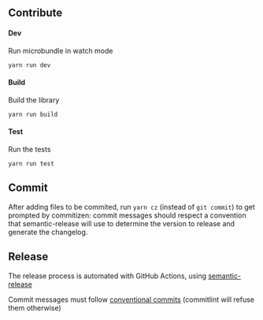 ## Contribute

#### Dev

Run microbundle in watch mode

```
yarn run dev
```

#### Build

Build the library

```
yarn run build
```

#### Test

Run the tests

```
yarn run test
```

## Commit

After adding files to be commited, run `yarn cz` (instead of `git commit`) to get prompted by commitizen: commit messages should respect a convention that semantic-release will use to determine the version to release and generate the changelog.

## Release

The release process is automated with GitHub Actions, using [semantic-release](https://github.com/semantic-release/semantic-release/blob/master/docs/recipes/github-actions.md)

Commit messages must follow [conventional commits](https://www.conventionalcommits.org/en/v1.0.0/) (commitlint will refuse them otherwise)
